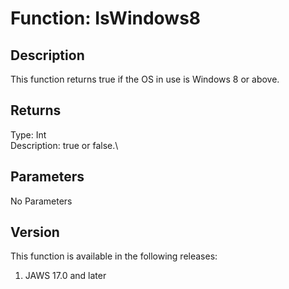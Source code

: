 # Function: IsWindows8

## Description

This function returns true if the OS in use is Windows 8 or above.

## Returns

Type: Int\
Description: true or false.\

## Parameters

No Parameters

## Version

This function is available in the following releases:

1.  JAWS 17.0 and later
